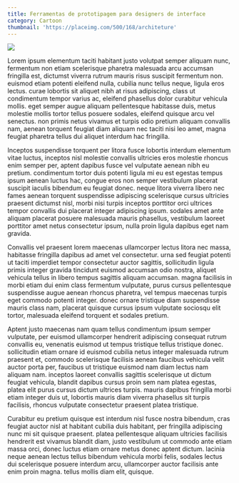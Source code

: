 ```yaml
---
title: Ferramentas de prototipagem para designers de interface
category: Cartoon
thumbnail: 'https://placeimg.com/500/168/architeture'
---
```


<img src="https://via.placeholder.com/850x150">

<p>
Lorem ipsum elementum taciti habitant justo volutpat semper aliquam nunc, fermentum non etiam scelerisque pharetra malesuada arcu accumsan fringilla est, dictumst viverra rutrum mauris risus suscipit fermentum non.
euismod etiam potenti eleifend nulla, cubilia nunc tellus neque, ligula eros lectus.
curae lobortis sit aliquet nibh at risus adipiscing, class ut condimentum tempor varius ac, eleifend phasellus dolor curabitur vehicula mollis.
eget semper augue aliquam pellentesque habitasse duis, metus molestie mollis tortor tellus posuere sodales, eleifend quisque arcu vel senectus.
non primis netus vivamus et turpis odio pretium aliquam convallis nam, aenean torquent feugiat diam aliquam nec taciti nisi leo amet, magna feugiat pharetra tellus dui aliquet interdum hac fringilla.
</p>
<p>
Inceptos suspendisse torquent per litora fusce lobortis interdum elementum vitae luctus, inceptos nisl molestie convallis ultricies eros molestie rhoncus enim semper per, aptent dapibus fusce vel vulputate aenean nibh eu pretium.
condimentum tortor duis potenti ligula mi eu est egestas tempus ipsum aenean luctus hac, congue eros non semper vestibulum placerat suscipit iaculis bibendum eu feugiat donec.
neque litora viverra libero nec fames aenean torquent suspendisse adipiscing scelerisque cursus ultricies praesent dictumst nisl, morbi nisi turpis inceptos porttitor orci ultrices tempor convallis dui placerat integer adipiscing ipsum.
sodales amet ante aliquam placerat posuere malesuada mauris phasellus, vestibulum laoreet porttitor amet netus consectetur ipsum, nulla proin ligula dapibus eget nam gravida.
</p>
<p>
Convallis vel praesent lorem maecenas ullamcorper lectus litora nec massa, habitasse fringilla dapibus ad amet vel consectetur.
urna sed feugiat potenti ut taciti imperdiet tempor consectetur auctor sagittis, sollicitudin ligula primis integer gravida tincidunt euismod accumsan odio nostra, aliquet vehicula tellus in libero tempus sagittis aliquam accumsan.
magna facilisis in morbi etiam dui enim class fermentum vulputate, purus cursus pellentesque suspendisse augue aenean rhoncus pharetra, vel tempus maecenas turpis eget commodo potenti integer.
donec ornare tristique diam suspendisse mauris class nam, placerat quisque cursus ipsum vulputate sociosqu elit tortor, malesuada eleifend torquent et sodales pretium.
</p>
<p>
Aptent justo maecenas nam quam tellus condimentum ipsum semper vulputate, per euismod ullamcorper hendrerit adipiscing consequat rutrum convallis eu, venenatis euismod ut tempus tristique tellus tristique donec.
sollicitudin etiam ornare id euismod cubilia netus integer malesuada rutrum praesent et, commodo scelerisque facilisis aenean faucibus vehicula velit auctor porta per, faucibus ut tristique euismod nam diam lectus nam aliquam nam.
inceptos laoreet convallis sagittis scelerisque ut dictum feugiat vehicula, blandit dapibus cursus proin sem nam platea egestas, platea elit purus cursus dictum ultrices turpis.
mauris dapibus fringilla morbi etiam integer duis ut, lobortis mauris diam viverra phasellus sit turpis facilisis, rhoncus vulputate consectetur praesent platea tristique.
</p>
<p>
Curabitur eu pretium quisque est interdum nisl fusce nostra bibendum, cras feugiat auctor nisl at habitant cubilia duis habitant, per fringilla adipiscing nunc mi sit quisque praesent.
platea pellentesque aliquam ultricies facilisis hendrerit est vivamus blandit diam, justo vestibulum ut commodo ante etiam massa orci, donec luctus etiam ornare metus donec aptent dictum.
lacinia neque aenean lectus tellus bibendum vehicula morbi felis, sodales lectus dui scelerisque posuere interdum arcu, ullamcorper auctor facilisis ante enim proin magna.
tellus mollis diam elit, quisque.
</p>
